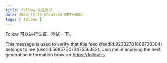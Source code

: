 ```yaml
---
title: Follow 认证测试
date: 2024-12-19 09:43:00 GMT+0800
tags: [ follow ]
---
```


Follow 可以进行认证，测试一下。

This message is used to verify that this feed (feedId:92382781669730304) belongs to me (userId:56857507347556352). Join me in enjoying the next generation information browser https://follow.is.

<!-- truncate -->
